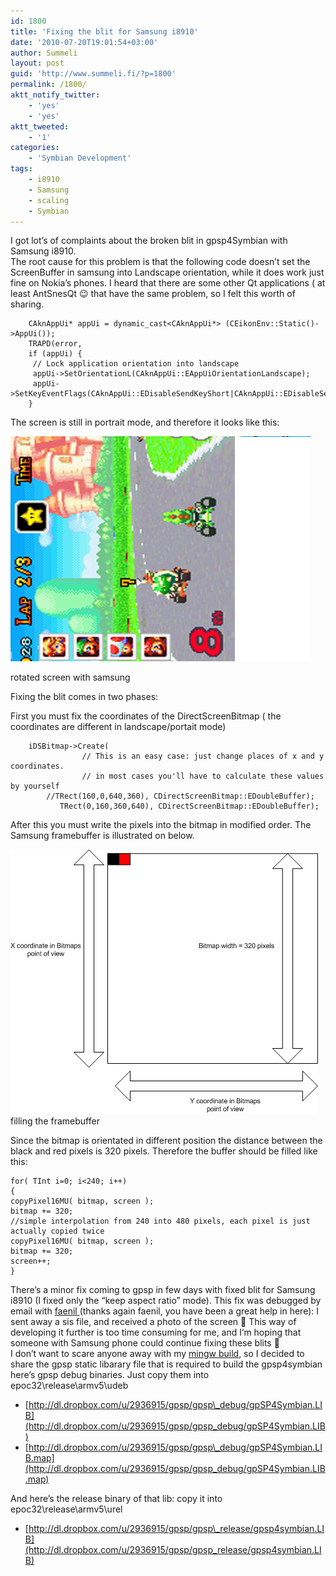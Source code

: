 ```yaml
---
id: 1800
title: 'Fixing the blit for Samsung i8910'
date: '2010-07-20T19:01:54+03:00'
author: Summeli
layout: post
guid: 'http://www.summeli.fi/?p=1800'
permalink: /1800/
aktt_notify_twitter:
    - 'yes'
    - 'yes'
aktt_tweeted:
    - '1'
categories:
    - 'Symbian Development'
tags:
    - i8910
    - Samsung
    - scaling
    - Symbian
---
```


I got lot’s of complaints about the broken blit in gpsp4Symbian with Samsung i8910.  
The root cause for this problem is that the following code doesn’t set the ScreenBuffer in samsung into Landscape orientation, while it does work just fine on Nokia’s phones. I heard that there are some other Qt applications ( at least AntSnesQt 😉 that have the same problem, so I felt this worth of sharing.

```
    CAknAppUi* appUi = dynamic_cast<CAknAppUi*> (CEikonEnv::Static()->AppUi());
    TRAPD(error,
    if (appUi) {
     // Lock application orientation into landscape
     appUi->SetOrientationL(CAknAppUi::EAppUiOrientationLandscape);
     appUi->SetKeyEventFlags(CAknAppUi::EDisableSendKeyShort|CAknAppUi::EDisableSendKeyLong);
    }
```

The screen is still in portrait mode, and therefore it looks like this:

![](/wp-content/uploads/2010/07/rotated.jpg)

rotated screen with samsung

Fixing the blit comes in two phases:  
  
First you must fix the coordinates of the DirectScreenBitmap ( the coordinates are different in landscape/portait mode) 

```
	iDSBitmap->Create(
                // This is an easy case: just change places of x and y coordinates.
                // in most cases you'll have to calculate these values by yourself
		//TRect(160,0,640,360), CDirectScreenBitmap::EDoubleBuffer);
		   TRect(0,160,360,640), CDirectScreenBitmap::EDoubleBuffer);
```

After this you must write the pixels into the bitmap in modified order. The Samsung framebuffer is illustrated on below.

![](/wp-content/uploads/2010/07/filling_framebuffer1.jpg)   
filling the framebuffer

Since the bitmap is orientated in different position the distance between the black and red pixels is 320 pixels. Therefore the buffer should be filled like this:

```
for( TInt i=0; i<240; i++)
{
copyPixel16MU( bitmap, screen );
bitmap += 320;
//simple interpolation from 240 into 480 pixels, each pixel is just actually copied twice
copyPixel16MU( bitmap, screen );
bitmap += 320;
screen++;
}
```

There’s a minor fix coming to gpsp in few days with fixed blit for Samsung i8910 (I fixed only the “keep aspect ratio” mode). This fix was debugged by email with [faenil ](http://www.i8910tuning.com)(thanks again faenil, you have been a great help in here): I sent away a sis file, and received a photo of the screen 🙂 This way of developing it further is too time consuming for me, and I’m hoping that someone with Samsung phone could continue fixing these blits 🙂  
I don’t want to scare anyone away with my [mingw build](/1274), so I decided to share the gpsp static libarary file that is required to build the gpsp4symbian  
here’s gpsp debug binaries. Just copy them into epoc32\\release\\armv5\\udeb

- [http://dl.dropbox.com/u/2936915/gpsp/gpsp\_debug/gpSP4Symbian.LIB](http://dl.dropbox.com/u/2936915/gpsp/gpsp_debug/gpSP4Symbian.LIB)
- [http://dl.dropbox.com/u/2936915/gpsp/gpsp\_debug/gpSP4Symbian.LIB.map](http://dl.dropbox.com/u/2936915/gpsp/gpsp_debug/gpSP4Symbian.LIB.map)

And here’s the release binary of that lib: copy it into epoc32\\release\\armv5\\urel

- [http://dl.dropbox.com/u/2936915/gpsp/gpsp\_release/gpsp4symbian.LIB](http://dl.dropbox.com/u/2936915/gpsp/gpsp_release/gpsp4symbian.LIB)